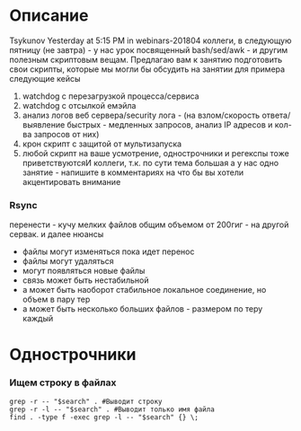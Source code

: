 # Описание

Tsykunov Yesterday at 5:15 PM
in webinars-201804
коллеги, в следующую пятницу (не завтра) - у нас урок посвященный bash/sed/awk - и другим полезным скриптовым вещам.
Предлагаю вам к занятию подготовить свои скрипты, которые мы могли бы обсудить на занятии
для примера следующие кейсы
1) watchdog с перезагрузкой процесса/сервиса
2) watchdog  с отсылкой емэйла
3) анализ логов веб сервера/security лога  - (на взлом/скорость ответа/выявление быстрых - медленных запросов, анализ IP  адресов и кол-ва запросов от них)
4) крон скрипт с защитой от мультизапуска
5) любой скрипт на ваше усмотрение, однострочники и регекспы тоже приветствуютсяИ коллеги, т.к. по сути тема большая а у нас одно занятие - напишите в комментариях на что бы вы хотели акцентировать внимание

### Rsync

перенести - кучу мелких файлов общим объемом от 200гиг - на другой сервак.
и далее нюансы
- файлы могут изменяться пока идет перенос
- файлы могут удаляться
- могут появляться новые файлы
- связь может быть нестабильной
- а может быть наоборот стабильное локальное соединение, но объем в пару тер
- а может быть несколько больших файлов - размером по теру каждый

# Однострочники

### Ищем строку в файлах
```
grep -r -- "$search" . #Выводит строку
grep -r -l -- "$search" . #Выводит только имя файла
find . -type f -exec grep -l -- "$search" {} \;
```